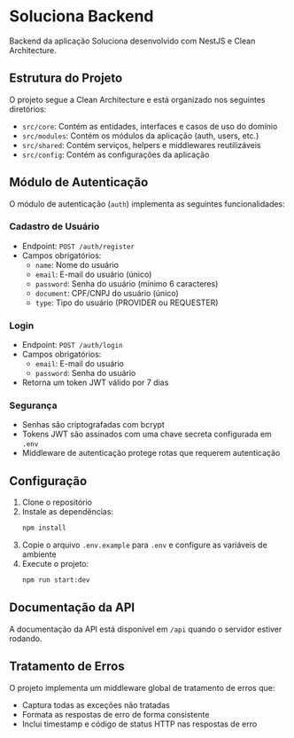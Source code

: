 # Soluciona Backend

Backend da aplicação Soluciona desenvolvido com NestJS e Clean Architecture.

## Estrutura do Projeto

O projeto segue a Clean Architecture e está organizado nos seguintes diretórios:

- `src/core`: Contém as entidades, interfaces e casos de uso do domínio
- `src/modules`: Contém os módulos da aplicação (auth, users, etc.)
- `src/shared`: Contém serviços, helpers e middlewares reutilizáveis
- `src/config`: Contém as configurações da aplicação

## Módulo de Autenticação

O módulo de autenticação (`auth`) implementa as seguintes funcionalidades:

### Cadastro de Usuário
- Endpoint: `POST /auth/register`
- Campos obrigatórios:
  - `name`: Nome do usuário
  - `email`: E-mail do usuário (único)
  - `password`: Senha do usuário (mínimo 6 caracteres)
  - `document`: CPF/CNPJ do usuário (único)
  - `type`: Tipo do usuário (PROVIDER ou REQUESTER)

### Login
- Endpoint: `POST /auth/login`
- Campos obrigatórios:
  - `email`: E-mail do usuário
  - `password`: Senha do usuário
- Retorna um token JWT válido por 7 dias

### Segurança
- Senhas são criptografadas com bcrypt
- Tokens JWT são assinados com uma chave secreta configurada em `.env`
- Middleware de autenticação protege rotas que requerem autenticação

## Configuração

1. Clone o repositório
2. Instale as dependências:
   ```bash
   npm install
   ```
3. Copie o arquivo `.env.example` para `.env` e configure as variáveis de ambiente
4. Execute o projeto:
   ```bash
   npm run start:dev
   ```

## Documentação da API

A documentação da API está disponível em `/api` quando o servidor estiver rodando.

## Tratamento de Erros

O projeto implementa um middleware global de tratamento de erros que:
- Captura todas as exceções não tratadas
- Formata as respostas de erro de forma consistente
- Inclui timestamp e código de status HTTP nas respostas de erro 